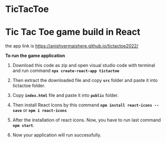 # TicTacToe
# Tic Tac Toe game build in React
        
the app link is https://anishvermaishere.github.io/tictactoe2022/

**To run the game application**

1. Download this code as zip and open visual studio code with terminal and run command **`npx create-react-app tictactoe`**

2. Then extract the downloaded file and copy **`src`** folder and paste it into tictactoe folder. 

3. Copy **`index.html`** file and paste it into **`public`** folder.

4. Then install React Icons by this command **`npm install react-icons --save`** or **`npm i react-icons`**

5. After the installation of react icons. Now, you have to run last command **`npm start`**.

6. Now your application will run successfully.

